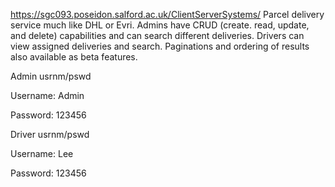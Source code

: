 https://sgc093.poseidon.salford.ac.uk/ClientServerSystems/
Parcel delivery service much like DHL or Evri.
Admins have CRUD (create. read, update, and delete) capabilities and can search different deliveries.
Drivers can view assigned deliveries and search.
Paginations and ordering of results also available as beta features.

Admin usrnm/pswd

Username: Admin

Password: 123456

Driver usrnm/pswd

Username: Lee

Password: 123456
